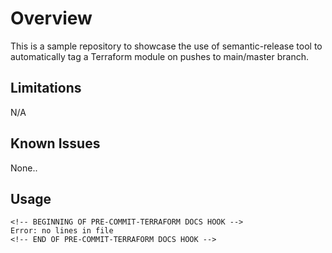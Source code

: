# Overview
This is a sample repository to showcase the use of semantic-release tool to automatically tag a
Terraform module on pushes to main/master branch.   

## Limitations
N/A

## Known Issues

None..

## Usage

```
<!-- BEGINNING OF PRE-COMMIT-TERRAFORM DOCS HOOK -->
Error: no lines in file
<!-- END OF PRE-COMMIT-TERRAFORM DOCS HOOK -->
